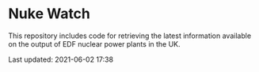 # Nuke Watch

This repository includes code for retrieving the latest information available on the output of EDF nuclear power plants in the UK.

Last updated: 2021-06-02 17:38